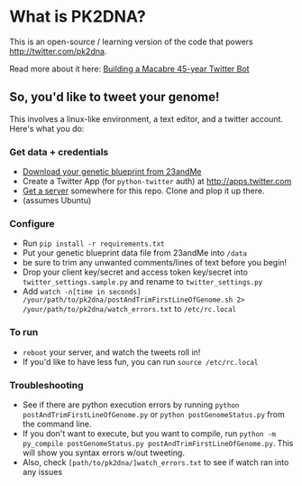 # What is PK2DNA?

This is an open-source / learning version of the code that powers http://twitter.com/pk2dna.

Read more about it here: [Building a Macabre 45-year Twitter Bot](https://medium.com/@steyblind/how-i-built-my-macabre-45-year-twitter-bot-3051fb9f9e04#.j76lc9q6c)

## So, you'd like to tweet your genome!

This involves a linux-like environment, a text editor, and a twitter account. Here's what you do:

### Get data + credentials

* [Download your genetic blueprint from 23andMe](https://customercare.23andme.com/hc/en-us/articles/202907670-Accessing-your-Raw-Data)
* Create a Twitter App (for `python-twitter` auth) at http://apps.twitter.com
* [Get a server](https://m.do.co/c/bf26cf8235d8) somewhere for this repo. Clone and plop it up there.
 * (assumes Ubuntu)

### Configure
* Run `pip install -r requirements.txt`
* Put your genetic blueprint data file from 23andMe into `/data`
 * be sure to trim any unwanted comments/lines of text before you begin!
* Drop your client key/secret and access token key/secret into `twitter_settings.sample.py` and rename to `twitter_settings.py`
* Add `watch -n[time in seconds] /your/path/to/pk2dna/postAndTrimFirstLineOfGenome.sh 2> /your/path/to/pk2dna/watch_errors.txt` to `/etc/rc.local`

### To run
* `reboot` your server, and watch the tweets roll in!
 * If you'd like to have less fun, you can run `source /etc/rc.local`

### Troubleshooting
* See if there are python execution errors by running `python postAndTrimFirstLineOfGenome.py` or `python postGenomeStatus.py` from the command line.
 * If you don't want to execute, but you want to compile, run `python -m py_compile postGenomeStatus.py postAndTrimFirstLineOfGenome.py`. This will show you syntax errors w/out tweeting.
* Also, check `[path/to/pk2dna/]watch_errors.txt` to see if watch ran into any issues
